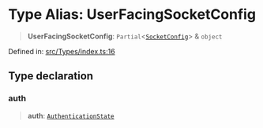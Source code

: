 # Type Alias: UserFacingSocketConfig

> **UserFacingSocketConfig**: `Partial`\<[`SocketConfig`](SocketConfig.md)\> & `object`

Defined in: [src/Types/index.ts:16](https://github.com/Fokusdotid/Baileys/blob/86ad0f8078178c8586062ad3364a59e068f4b3b2/src/Types/index.ts#L16)

## Type declaration

### auth

> **auth**: [`AuthenticationState`](AuthenticationState.md)
